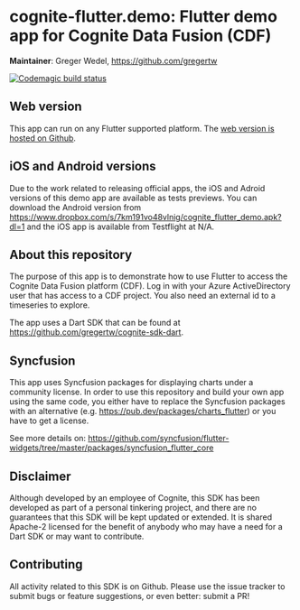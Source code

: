 # cognite-flutter.demo: Flutter demo app for Cognite Data Fusion (CDF)

**Maintainer**: Greger Wedel, <https://github.com/gregertw>

[![Codemagic build status](https://api.codemagic.io/apps/60ee9f3aab96b9ef01461e55/60ee9f3aab96b9ef01461e54/status_badge.svg)](https://codemagic.io/apps/60ee9f3aab96b9ef01461e55/60ee9f3aab96b9ef01461e54/latest_build)

## Web version

This app can run on any Flutter supported platform. The [web version is hosted on Github](https://gregertw.github.io/cognite-flutter-demo-web/).

## iOS and Android versions

Due to the work related to releasing official apps, the iOS and Adroid versions of this demo app are available as tests
previews. You can download the Android version from <https://www.dropbox.com/s/7km191vo48vlnig/cognite_flutter_demo.apk?dl=1> and the iOS app is available from Testflight at N/A.

## About this repository

The purpose of this app is to demonstrate how to use Flutter to access the Cognite Data Fusion platform (CDF). Log in with
your Azure ActiveDirectory user that has access to a CDF project. You also need an external id to a timeseries to explore.

The app uses a Dart SDK that can be found at <https://github.com/gregertw/cognite-sdk-dart>.

## Syncfusion

This app uses Syncfusion packages for displaying charts under a community license. In order to use this repository and build your own app using the same code, you either have to replace the Syncfusion packages with an alternative (e.g. <https://pub.dev/packages/charts_flutter>) or you have to get a license.

See more details on:
<https://github.com/syncfusion/flutter-widgets/tree/master/packages/syncfusion_flutter_core>

## Disclaimer

Although developed by an employee of Cognite, this SDK has been developed as part
of a personal tinkering project, and there are no guarantees that this SDK will be
kept updated or extended. It is shared Apache-2 licensed for the benefit of anybody
who may have a need for a Dart SDK or may want to contribute.

## Contributing

All activity related to this SDK is on Github. Please use the issue tracker to submit
bugs or feature suggestions, or even better: submit a PR!
